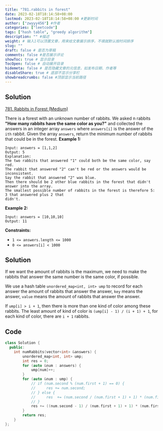 ```yaml
---
title: "781.rabbits in forest"
date: 2023-02-18T18:14:58+08:00
lastmod: 2023-02-18T18:14:58+08:00 #更新时间
author: ["zwyyy456"] #作者
categories: ["leetcode"]
tags: ["hash table", "greedy algorithm"]
description: "" #描述
weight: # 输入1可以顶置文章，用来给文章展示排序，不填就默认按时间排序
slug: ""
draft: false # 是否为草稿
comments: false #是否展示评论
showToc: true # 显示目录
TocOpen: false # 自动展开目录
hidemeta: false # 是否隐藏文章的元信息，如发布日期、作者等
disableShare: true # 底部不显示分享栏
showbreadcrumbs: false #顶部显示当前路径
---
```

## Solution
[781. Rabbits in Forest (Medium)](https://leetcode.com/problems/rabbits-in-forest/
)

There is a forest with an unknown number of rabbits. We asked n rabbits **"How many rabbits have the
same color as you?"** and collected the answers in an integer array `answers` where `answers[i]` is
the answer of the `ith` rabbit.
Given the array `answers`, return the minimum number of rabbits that could be in the forest.
**Example 1:**
```
Input: answers = [1,1,2]
Output: 5
Explanation:
The two rabbits that answered "1" could both be the same color, say red.
The rabbit that answered "2" can't be red or the answers would be inconsistent.
Say the rabbit that answered "2" was blue.
Then there should be 2 other blue rabbits in the forest that didn't answer into the array.
The smallest possible number of rabbits in the forest is therefore 5: 3 that answered plus 2 that
didn't.
```
**Example 2:**
```
Input: answers = [10,10,10]
Output: 11
```
**Constraints:**
- `1 <= answers.length <= 1000`
- `0 <= answers[i] < 1000`

## Solution
If we want the amount of rabbits is the maximum, we need to make the rabbits that answer the same number is the same color, if possible.

We use a hash table `unordered_map<int, int> ump` to record for each answer the amount of rabbits that answer the answer, `key` means the answer, `value` means the amount of rabbits that answer the answer.

If `ump[i] > i + 1`, then there is more than one kind of color among these rabbits. The least amount of kind of color is `(ump[i] - 1) / (i + 1) + 1`, for each kind of color, there are `i + 1` rabbits.

## Code
```cpp
class Solution {
  public:
    int numRabbits(vector<int> &answers) {
        unordered_map<int, int> ump;
        int res = 0;
        for (auto &num : answers) {
            ump[num]++;
        }
        for (auto &num : ump) {
            // if (num.second % (num.first + 1) == 0) {
            //     res += num.second;
            // } else {
            //     res  += (num.second / (num.first + 1) + 1) * (num.first + 1);
            // }
            res += ((num.second - 1) / (num.first + 1) + 1) * (num.first + 1);
        }
        return res;
    }
};
```